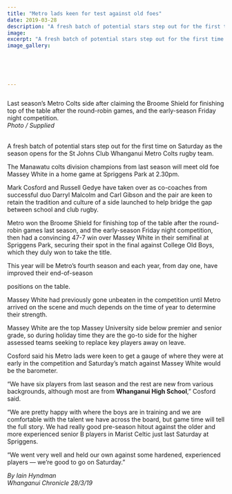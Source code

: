 ```yaml
---
title: "Metro lads keen for test against old foes"
date: 2019-03-28
description: "A fresh batch of potential stars step out for the first time as the season opens for the Whanganui Metro Colts rugby team..."
image: 
excerpt: "A fresh batch of potential stars step out for the first time on Saturday as the season opens for the St Johns Club Whanganui Metro Colts rugby team."
image_gallery:
    
    
    
    
    
---
```


<p><img src="https://i.prcdn.co/img?regionKey=t1aYwS4YEe%2fDLqdP5%2f4zgA%3d%3d" alt="" /></p>
<p>Last season&rsquo;s Metro Colts side after claiming the Broome Shield for finishing top of the table after the round-robin games, and the early-season Friday night competition.<br /><em>Photo / Supplied</em></p>
<p data-bind="text: $data"><br />A fresh batch of potential stars step out for the first time on Saturday as the season opens for the St Johns Club Whanganui Metro Colts rugby team.</p>
<p data-bind="text: $data">The Manawatu colts division champions from last season will meet old foe Massey White in a home game at Spriggens Park at 2.30pm.</p>
<p data-bind="text: $data">Mark Cosford and Russell Gedye have taken over as co-coaches from successful duo Darryl Malcolm and Carl Gibson and the pair are keen to retain the tradition and culture of a side launched to help bridge the gap between school and club rugby.</p>
<p data-bind="text: $data">Metro won the Broome Shield for finishing top of the table after the round-robin games last season, and the early-season Friday night competition, then had a convincing 47-7 win over Massey White in their semifinal at Spriggens Park, securing their spot in the final against College Old Boys, which they duly won to take the title.</p>
<p data-bind="text: $data">This year will be Metro&rsquo;s fourth season and each year, from day one, have improved their end-of-season</p>
<p data-bind="text: $data">positions on the table.</p>
<p data-bind="text: $data">Massey White had previously gone unbeaten in the competition until Metro arrived on the scene and much depends on the time of year to determine their strength.</p>
<p data-bind="text: $data">Massey White are the top Massey University side below premier and senior grade, so during holiday time they are the go-to side for the higher assessed teams seeking to replace key players away on leave.</p>
<p data-bind="text: $data">Cosford said his Metro lads were keen to get a gauge of where they were at early in the competition and Saturday&rsquo;s match against Massey White would be the barometer.</p>
<p data-bind="text: $data">&ldquo;We have six players from last season and the rest are new from various backgrounds, although most are from <strong>Whanganui High School</strong>,&rdquo; Cosford said.</p>
<p data-bind="text: $data">&ldquo;We are pretty happy with where the boys are in training and we are comfortable with the talent we have across the board, but game time will tell the full story. We had really good pre-season hitout against the older and more experienced senior B players in Marist Celtic just last Saturday at Spriggens.</p>
<p data-bind="text: $data">&ldquo;We went very well and held our own against some hardened, experienced players &mdash; we&rsquo;re good to go on Saturday.&rdquo;</p>
<p data-bind="text: $data"><em>By Iain Hyndman</em><br /><em>Whanganui Chronicle 28/3/19</em></p>

